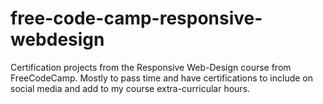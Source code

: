 # free-code-camp-responsive-webdesign
Certification projects from the Responsive Web-Design course from FreeCodeCamp. Mostly to pass time and have certifications to include on social media and add to my course extra-curricular hours.

